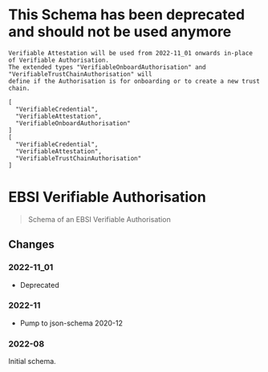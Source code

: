 # This Schema has been deprecated and should not be used anymore

```
Verifiable Attestation will be used from 2022-11_01 onwards in-place of Verifiable Authorisation.
The extended types "VerifiableOnboardAuthorisation" and "VerifiableTrustChainAuthorisation" will
define if the Authorisation is for onboarding or to create a new trust chain.

[
  "VerifiableCredential",
  "VerifiableAttestation",
  "VerifiableOnboardAuthorisation"
]
[
  "VerifiableCredential",
  "VerifiableAttestation",
  "VerifiableTrustChainAuthorisation"
]
```

# EBSI Verifiable Authorisation

> Schema of an EBSI Verifiable Authorisation

## Changes

### 2022-11_01

- Deprecated

### 2022-11

- Pump to json-schema 2020-12

### 2022-08

Initial schema.
